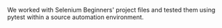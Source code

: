 We worked with Selenium Beginners' project files and tested them using pytest within a source automation environment.
